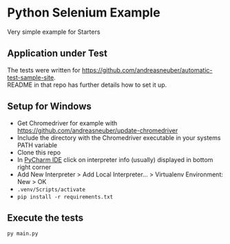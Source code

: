 # Python Selenium Example
Very simple example for Starters

## Application under Test
The tests were written for https://github.com/andreasneuber/automatic-test-sample-site.  
README in that repo has further details how to set it up.

## Setup for Windows
- Get Chromedriver for example with https://github.com/andreasneuber/update-chromedriver
- Include the directory with the Chromedriver executable in your systems PATH variable
- Clone this repo
- In [PyCharm IDE](https://www.jetbrains.com/pycharm/) click on interpreter info (usually) displayed in bottom right corner  
- Add New Interpreter > Add Local Interpreter... > Virtualenv Environment: New > OK  
- `.venv/Scripts/activate`
- `pip install -r requirements.txt`

## Execute the tests
`py main.py`
